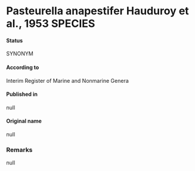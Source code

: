 Pasteurella anapestifer Hauduroy et al., 1953 SPECIES
=======

#### Status
SYNONYM

#### According to
Interim Register of Marine and Nonmarine Genera

#### Published in
null

#### Original name
null

### Remarks
null